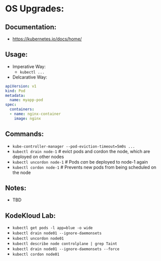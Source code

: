 # OS Upgrades:
## Documentation:
- https://kubernetes.io/docs/home/

## Usage:
- Imperative Way:
  - `kubectl ...`
- Delcarative Way:
```yaml
apiVersion: v1
kind: Pod
metadata:
  name: myapp-pod
spec:
  containers:
  - name: nginx-container
    image: nginx
```
## Commands:
- `kube-controller-manager --pod-eviction-timeout=5m0s ...`
- `kubectl drain node-1` # evict pods and cordon the node, which are deployed on other nodes
- `kubectl uncordon node-1` # Pods *can* be deployed to node-1 again
- `kubectl cordon node-1` # Prevents new pods from being scheduled on the node

## Notes:
- TBD

## KodeKloud Lab:
- `kubectl get pods -l app=blue -o wide`
- `kubectl drain node01 --ignore-daemonsets`
- `kubectl uncordon node01`
- `kubectl describe node controlplane | grep Taint`
- `kubectl drain node01 --ignore-daemonsets --force`
- `kubectl cordon node01`
